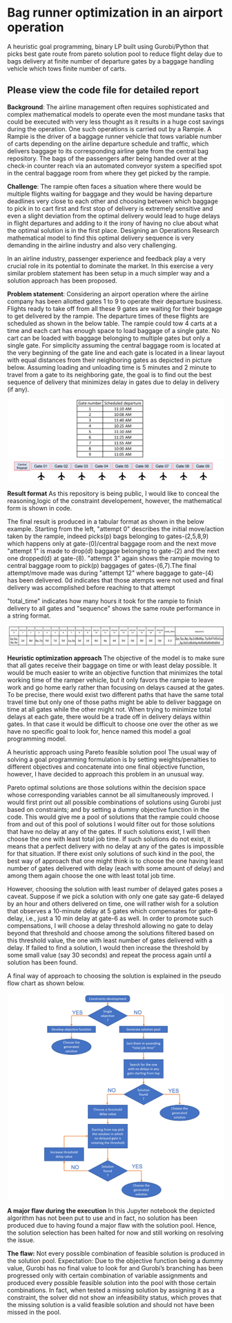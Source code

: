 # Bag runner optimization in an airport operation
A heuristic goal programming, binary LP built using Gurobi/Python that picks best gate route from pareto solution pool to reduce flight delay due to bags delivery at finite number of departure gates by a baggage handling vehicle which tows finite number of carts.

## Please view the code file for detailed report

**Background**:
The airline management often requires sophisticated and complex mathematical models to operate even the most mundane tasks that could be executed with very less thought as it results in a huge cost savings during the operation. One such operations is carried out by a Rampie. A Rampie is the driver of a baggage runner vehicle that tows variable number of carts depending on the airline departure schedule and traffic, which delivers baggage to its corresponding airline gate from the central bag repository. The bags of the passengers after being handed over at the check-in counter reach via an automated conveyor system a specified spot in the central baggage room from where they get picked by the rampie.

**Challenge**: The rampie often faces a situation where there would be multiple flights waiting for baggage and they would be having departure deadlines very close to each other and choosing between which baggage to pick in to cart first and first stop of delivery is extremely sensitive and even a slight deviation from the optimal delivery would lead to huge delays in flight departures and adding to it the irony of having no clue about what the optimal solution is in the first place. Designing an Operations Research mathematical model to find this optimal delivery sequence is very demanding in the airline industry and also very challenging.

In an airline industry, passenger experience and feedback play a very crucial role in its potential to dominate the market. In this exercise a very similar problem statement has been setup in a much simpler way and a solution approach has been proposed.

**Problem statement**: Considering an airport operation where the airline company has been allotted gates 1 to 9 to operate their departure business. Flights ready to take off from all these 9 gates are waiting for their baggage to get delivered by the rampie. The departure times of these flights are scheduled as shown in the below table. The rampie could tow 4 carts at a time and each cart has enough space to load baggage of a single gate. No cart can be loaded with baggage belonging to multiple gates but only a single gate. For simplicity assuming the central baggage room is located at the very beginning of the gate line and each gate is located in a linear layout with equal distances from their neighboring gates as depicted in picture below. Assuming loading and unloading time is 5 minutes and 2 minute to travel from a gate to its neighboring gate, the goal is to find out the best sequence of delivery that minimizes delay in gates due to delay in delivery (if any).

![](Images/Schedule.png)
![](Images/Gates_layout.png)


**Result format**
As this repository is being public, I would like to conceal the reasoning,logic of the constraint developement, however, the mathematical form is shown in code.

The final result is produced in a tabular format as shown in the below example. Starting from the left, "attempt 0" describes the initial move/action taken by the rampie, indeed picks(p) bags belonging to gates-(2,5,8,9) which happens only at gate-(0)/central baggage room and the next move "attempt 1" is made to drop(d) baggage belonging to gate-(2) and the next one dropped(d) at gate-(8). "attempt 3" again shows the rampie moving to central baggage room to pick(p) baggages of gates-(6,7).The final attempt/move made was during "attempt 12" where baggage to gate-(4) has been delivered. 0d indicates that those atempts were not used and final delivery was accomplished before reaching to that attempt

"total_time" indicates how many hours it took for the rampie to finish delivery to all gates and "sequence" shows the same route performance in a string format.

![](Images/Result.png)

**Heuristic optimization approach**
The objective of the model is to make sure that all gates receive their baggage on time or with least delay possible. It would be much easier to write an objective function that minimizes the total working time of the ramper vehicle, but it only favors the rampie to leave work and go home early rather than focusing on delays caused at the gates. To be precise, there would exist two different paths that have the same total travel time but only one of those paths might be able to deliver baggage on time at all gates while the other might not. When trying to minimize total delays at each gate, there would be a trade off in delivery delays within gates. In that case it would be difficult to choose one over the other as we have no specific goal to look for, hence named this model a goal programming model.

A heuristic approach using Pareto feasible solution pool The usual way of solving a goal programming formulation is by setting weights/penalties to different objectives and concatenate into one final objective function, however, I have decided to approach this problem in an unusual way.

Pareto optimal solutions are those solutions within the decision space whose corresponding variables cannot be all simultaneously improved. I would first print out all possible combinations of solutions using Gurobi just based on constraints; and by setting a dummy objective function in the code. This would give me a pool of solutions that the rampie could choose from and out of this pool of solutions I would filter out for those solutions that have no delay at any of the gates. If such solutions exist, I will then choose the one with least total job time. If such solutions do not exist, it means that a perfect delivery with no delay at any of the gates is impossible for that situation. If there exist only solutions of such kind in the pool, the best way of approach that one might think is to choose the one having least number of gates delivered with delay (each with some amount of delay) and among them again choose the one with least total job time.

However, choosing the solution with least number of delayed gates poses a caveat. Suppose if we pick a solution with only one gate say gate-6 delayed by an hour and others delivered on time, one will rather wish for a solution that observes a 10-minute delay at 5 gates which compensates for gate-6 delay, i.e., just a 10 min delay at gate-6 as well. In order to promote such compensations, I will choose a delay threshold allowing no gate to delay beyond that threshold and choose among the solutions filtered based on this threshold value, the one with least number of gates delivered with a delay. If failed to find a solution, I would then increase the threshold by some small value (say 30 seconds) and repeat the process again until a solution has been found.

A final way of approach to choosing the solution is explained in the pseudo flow chart as shown below.

![](Images/Flow_chart.png)

**A major flaw during the execution**
In this Jupyter notebook the depicted algorithm has not been put to use and in fact, no solution has been produced due to having found a major flaw with the solution pool. Hence, the solution selection has been halted for now and still working on resolving the issue.

**The flaw:**
Not every possible combination of feasible solution is produced in the solution pool.
Expectation: Due to the objective function being a dummy value, Gurobi has no final value to look for and Gurobi’s branching has been progressed only with certain combination of variable assignments and produced every possible feasible solution into the pool with those certain combinations. In fact, when tested a missing solution by assigning it as a constraint, the solver did not show an infeasibility status, which proves that the missing solution is a valid feasible solution and should not have been missed in the pool.

